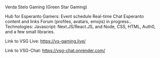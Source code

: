 Verda Stelo Gaming (Green Star Gaming)

Hub for Esperanto Gamers:
Event schedule
Real-time Chat
Esperanto content and links
Forum (profiles, avatars, emojis) in progress..
Technologies: Javascript: Next.JS/React.JS, and Node, CSS, HTML, Auth0, and a few small libraries.

Link to VSG Live: https://vs-gaming.live/

Link to VSG-Chat: https://vsg-chat.onrender.com/
